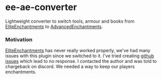 # ee-ae-converter
Lightweight converter to switch tools, armour and books from [EliteEnchantments](https://www.spigotmc.org/resources/eliteenchantments-%E2%9E%9C-create-your-own-enchants-%E2%9A%9C%EF%B8%8F-190-enchants-27-gkits-%E2%9A%9C%EF%B8%8F-enchant-table-support-%E2%9A%9C%EF%B8%8F.75061/) to [AdvancedEnchantments](https://www.spigotmc.org/resources/%E2%AD%95-advancedenchantments-%E2%9C%85-create-custom-enchants-%E2%AD%90-200-enchants-%E2%AD%90-1-8-1-16-3-35-sale.43058/).

### Motivation
[EliteEnchantments](https://www.spigotmc.org/resources/eliteenchantments-%E2%9E%9C-create-your-own-enchants-%E2%9A%9C%EF%B8%8F-190-enchants-27-gkits-%E2%9A%9C%EF%B8%8F-enchant-table-support-%E2%9A%9C%EF%B8%8F.75061/) has never really worked properly, we've had many issues with this plugin since we switched to it. I've tried creating [github issues](https://github.com/Splodgebox/EliteEnchantments-Spigot/issues/5) which lead to no response. I contacted the author and was told to chargeback on discord. We needed a way to keep our players enchantments.
